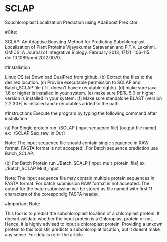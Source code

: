 # SCLAP
Scuchloroplast Localization Prediction using AdaBoost Predictor

#Cite:

SCLAP: An Adaptive Boosting Method for Predicting Subchloroplast Localization of Plant Proteins 
Vijayakumar Saravanan and P.T.V. Lakshmi. OMICS: A Journal of Integrative Biology. February 2013, 17(2): 106-115. doi:10.1089/omi.2012.0070.

#Installation 

Linux OS 
(a) Download DualPred from github. 
(b) Extract the files to the desired location. 
(c) Provide executable permission to SCLAP and Batch_SCLAP file (if it doesn't have executable rights). 
(d) make sure java 1.6 or higher is installed in your system. 
(e) make sure PERL 5.0 or higher version is installed in your system. 
(f) Make sure standalone BLAST (version 2.2.30+) is installed and executables added to the path.

#Instructions
Execute the program by typing the following command after installation 

(a) For Single protein run 
./SCLAP [input sequence file] [output file name]
ex: ./SCLAP Seq_raw_in Out1

Note: The input sequence file should contain single sequence in RAW format. FASTA format is not accepted!. For Batch sequence prediction use Batch_SCLAP.


(b) For Batch Protein run
./Batch_SCALP [input_mult_protein_file]
ex: ./Batch_SCLAP Mult_input

Note: The input sequence file may contain multiple protein sequences in FASTA format. For batch submission RAW format is not accepted. The output for the batch submission will be stored as file named with first 11 characters of the corespondig FASTA header.

#Important Note:

This tool is to predict the subchloroplast location of a chloroplast protein. It doesnt validate whether the input protein is a Chloroplast protein or not. Hence, it is highly advised to input a chloroplast protein. Providing a unkown protein to this tool still predicts a subchloroplat location, but it doesnt make any sense. For details refer the article.    



